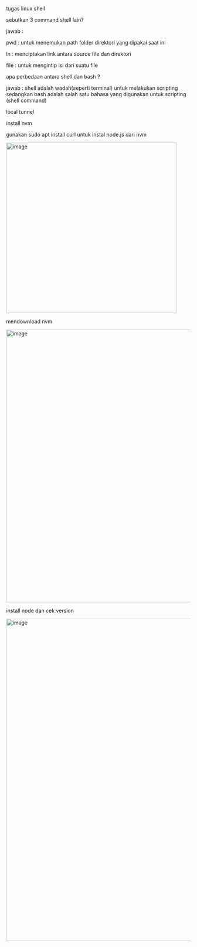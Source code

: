 tugas linux shell

sebutkan 3 command shell lain?

jawab :

pwd : untuk menemukan path folder direktori yang dipakai saat ini

ln : menciptakan link antara source file dan direktori

file : untuk mengintip isi dari suatu file

apa perbedaan antara shell dan bash ?

jawab : shell adalah wadah(seperti terminal) untuk melakukan scripting sedangkan bash adalah salah satu bahasa yang digunakan untuk scripting (shell command)

local tunnel

install nvm

gunakan sudo apt install curl untuk instal node.js dari nvm

<img width="465" alt="image" src="https://github.com/fifa0903/devops17-dumbways-faizal/assets/132969781/51fea6da-8b71-452d-9a72-18416190a358">

mendownload nvm

<img width="744" alt="image" src="https://github.com/fifa0903/devops17-dumbways-faizal/assets/132969781/20b0ddab-df87-493e-be2a-55ef20237f9a">

install node dan cek version

<img width="879" alt="image" src="https://github.com/fifa0903/devops17-dumbways-faizal/assets/132969781/4d05317c-d32d-4389-a0f0-05bd92c0b635">


